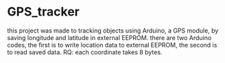 # GPS_tracker
this project was made to tracking objects using Arduino, a GPS module, by saving longitude and latitude in external EEPROM.
there are two Arduino codes, the first is to write location data to external EEPROM,  the second is to read saved data.
RQ: each coordinate takes 8 bytes.
